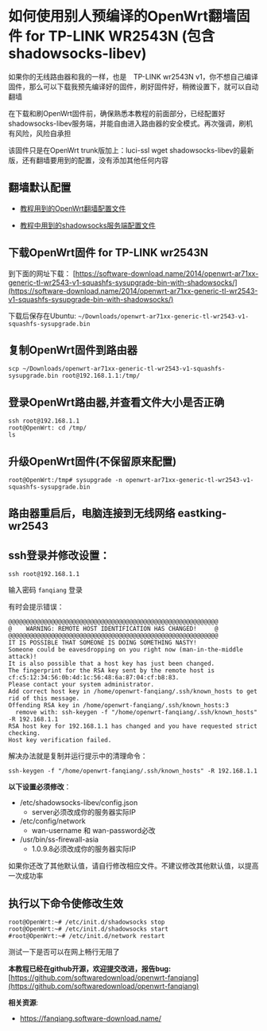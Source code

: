 如何使用别人预编译的OpenWrt翻墙固件 for TP-LINK WR2543N (包含shadowsocks-libev)
=============================

如果你的无线路由器和我的一样，也是　TP-LINK wr2543N v1，你不想自己编译固件，那么可以下载我预先编译好的固件，刷好固件好，稍微设置下，就可以自动翻墙

在下载和刷OpenWrt固件前，确保熟悉本教程的前面部分，已经配置好shadowsocks-libev服务端，并能自由进入路由器的安全模式。再次强调，刷机有风险，风险自承担

该固件只是在OpenWrt trunk版加上：luci-ssl wget shadowsocks-libev的最新版，还有翻墙要用到的配置，没有添加其他任何内容

翻墙默认配置
--------

- [教程用到的OpenWrt翻墙配置文件](https://github.com/softwaredownload/openwrt-fanqiang/tree/master/openwrt)

- [教程中用到的shadowsocks服务端配置文件](https://github.com/softwaredownload/openwrt-fanqiang/tree/master/ubuntu)

下载OpenWrt固件 for TP-LINK wr2543N
--------

到下面的网址下载：
[https://software-download.name/2014/openwrt-ar71xx-generic-tl-wr2543-v1-squashfs-sysupgrade-bin-with-shadowsocks/](https://software-download.name/2014/openwrt-ar71xx-generic-tl-wr2543-v1-squashfs-sysupgrade-bin-with-shadowsocks/)

下载后保存在Ubuntu: `~/Downloads/openwrt-ar71xx-generic-tl-wr2543-v1-squashfs-sysupgrade.bin`

复制OpenWrt固件到路由器
--------

    scp ~/Downloads/openwrt-ar71xx-generic-tl-wr2543-v1-squashfs-sysupgrade.bin root@192.168.1.1:/tmp/

登录OpenWrt路由器,并查看文件大小是否正确
--------

    ssh root@192.168.1.1
    root@OpenWrt: cd /tmp/
    ls

升级OpenWrt固件(不保留原来配置)
--------

    root@OpenWrt:/tmp# sysupgrade -n openwrt-ar71xx-generic-tl-wr2543-v1-squashfs-sysupgrade.bin

路由器重启后，电脑连接到无线网络 eastking-wr2543
--------

ssh登录并修改设置：
--------

    ssh root@192.168.1.1

输入密码 `fanqiang` 登录

有时会提示错误：

    @@@@@@@@@@@@@@@@@@@@@@@@@@@@@@@@@@@@@@@@@@@@@@@@@@@@@@@@@@@
    @    WARNING: REMOTE HOST IDENTIFICATION HAS CHANGED!     @
    @@@@@@@@@@@@@@@@@@@@@@@@@@@@@@@@@@@@@@@@@@@@@@@@@@@@@@@@@@@
    IT IS POSSIBLE THAT SOMEONE IS DOING SOMETHING NASTY!
    Someone could be eavesdropping on you right now (man-in-the-middle attack)!
    It is also possible that a host key has just been changed.
    The fingerprint for the RSA key sent by the remote host is
    cf:c5:12:34:56:0b:4d:1c:56:48:6a:87:04:cf:b8:83.
    Please contact your system administrator.
    Add correct host key in /home/openwrt-fanqiang/.ssh/known_hosts to get rid of this message.
    Offending RSA key in /home/openwrt-fanqiang/.ssh/known_hosts:3
      remove with: ssh-keygen -f "/home/openwrt-fanqiang/.ssh/known_hosts" -R 192.168.1.1
    RSA host key for 192.168.1.1 has changed and you have requested strict checking.
    Host key verification failed.

解决办法就是复制并运行提示中的清理命令：

    ssh-keygen -f "/home/openwrt-fanqiang/.ssh/known_hosts" -R 192.168.1.1

**以下设置必须修改**：

- /etc/shadowsocks-libev/config.json
  - server必须改成你的服务器实际IP
- /etc/config/network
  - wan-username 和 wan-password必改
- /usr/bin/ss-firewall-asia
  - 1.0.9.8必须改成你的服务器实际IP

如果你还改了其他默认值，请自行修改相应文件。不建议修改其他默认值，以提高一次成功率

执行以下命令使修改生效
--------

    root@OpenWrt:~# /etc/init.d/shadowsocks stop
    root@OpenWrt:~# /etc/init.d/shadowsocks start
    #root@OpenWrt:~# /etc/init.d/network restart

测试一下是否可以在网上畅行无阻了

**本教程已经在github开源，欢迎提交改进，报告bug:**
[https://github.com/softwaredownload/openwrt-fanqiang](https://github.com/softwaredownload/openwrt-fanqiang)

**相关资源**:

- <https://fanqiang.software-download.name/>